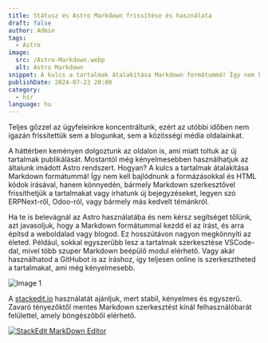 ```yaml
---
title: Státusz és Astro Markdown frissítése és használata
draft: false
author: Admin
tags:
  - Astro
image:
  src: /Astro-Markdown.webp
  alt: Astro Markdown
snippet: A kulcs a tartalmak átalakítása Markdown formátummá! Így nem kell bajlódnunk a formázásokkal és HTML kódok írásával,
publishDate: 2024-07-23 20:00
category:
  - hír
language: hu
---
```


Teljes gőzzel az ügyfeleinkre koncentráltunk, ezért az utóbbi időben nem igazán frissítettük sem a blogunkat, sem a közösségi média oldalainkat. 

A háttérben keményen dolgoztunk az oldalon is, ami miatt toltuk az új tartalmak publikálását. Mostantól még kényelmesebben használhatjuk az általunk imádott Astro rendszert. Hogyan? A kulcs a tartalmak átalakítása Markdown formátummá! Így nem kell bajlódnunk a formázásokkal és HTML kódok írásával, hanem könnyedén, bármely Markdown szerkesztővel frissíthetjük a tartalmakat vagy írhatunk új bejegyzéseket, legyen szó ERPNext-ről, Odoo-ról, vagy bármely más kedvelt témánkról.

Ha te is belevágnál az Astro használatába és nem kérsz segítséget tőlünk, azt javasoljuk, hogy a Markdown formátummal kezdd el az írást, és arra építsd a weboldalad vagy blogod. Ez hosszútávon nagyon megkönnyíti az életed. Például, sokkal egyszerűbb lesz a tartalmak szerkesztése VSCode-dal, mivel több szuper Markdown beépülő modul elérhető. Vagy akár használhatod a GitHubot is az íráshoz, így teljesen online is szerkesztheted a tartalmakat, ami még kényelmesebb.

![Image 1](/images/Astro-Markdown.webp)

A [stackedit.io](https://stackedit.io/) használatát ajánljuk, mert stabil, kényelmes és egyszerű. Zavaró tényezőktől mentes Markdown szerkesztést kínál felhasználóbarát felülettel, amely böngészőből elérhető. 

[![StackEdit MarkDown Editor](/images/StackEdit-Astro-MarkDown-Editor.webp 'Partnerfigyelés ingyen - Videó')](https://stackedit.io/)
